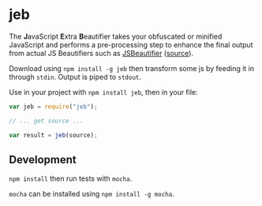 # jeb

The **J**avaScript **E**xtra **B**eautifier takes your obfuscated or minified JavaScript and performs a pre-processing step to enhance the final output from actual JS Beautifiers such as [JSBeautifier](http://jsbeautifier.org/) ([source](https://github.com/beautify-web/js-beautify)).

Download using `npm install -g jeb` then transform some js by feeding it in through `stdin`. Output is piped to `stdout`.

Use in your project with `npm install jeb`, then in your file:
```javascript
var jeb = require("jeb");

// ... get source ...

var result = jeb(source);
```

## Development

`npm install` then run tests with `mocha`.

`mocha` can be installed using `npm install -g mocha`.

